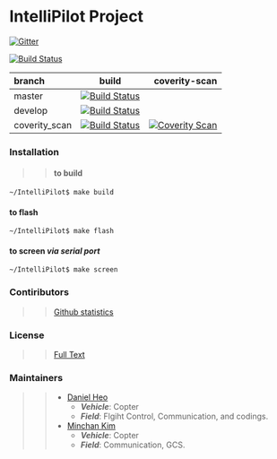 # IntelliPilot Project
[![Gitter](https://badges.gitter.im/intellipilot-gitter/Lobby.svg)](https://gitter.im/intellipilot-gitter/Lobby?utm_source=badge&utm_medium=badge&utm_campaign=pr-badge)

[![Build Status](https://semaphoreci.com/api/v1/intellipilot/intellipilot/branches/master/badge.svg)](https://semaphoreci.com/intellipilot/intellipilot)

| branch | build | coverity-scan |
| :----- | :---: | ------------: |
| master | [![Build Status](https://travis-ci.org/IntelliPilot/IntelliPilot.svg?branch=master)](https://travis-ci.org/IntelliPilot/IntelliPilot)      |               |
| develop    | [![Build Status](https://travis-ci.org/IntelliPilot/IntelliPilot.svg?branch=dev)](https://travis-ci.org/IntelliPilot/IntelliPilot)      |               |
| coverity_scan| [![Build Status](https://travis-ci.org/IntelliPilot/IntelliPilot.svg?branch=coverity_scan)](https://travis-ci.org/IntelliPilot/IntelliPilot) | [![Coverity Scan](https://scan.coverity.com/projects/9895/badge.svg?flat=1)](https://scan.coverity.com/projects/danielheo94-intellipilot)             |

### Installation
>>#### to build
`~/IntelliPilot$ make build`
#### to flash
`~/IntelliPilot$ make flash`
#### to screen *via serial port*
`~/IntelliPilot$ make screen`

### Contiributors
>>[Github statistics](https://github.com/IntelliPilot/IntelliPilot/graphs/contributors)

### License
>> [Full Text](https://github.com/IntelliPilot/IntelliPilot/blob/master/LICENSE)

### Maintainers
>> - [Daniel Heo](https://github.com/IntelliPilot)
>>   - ***Vehicle***: Copter
>>   - ***Field***: Flgiht Control, Communication, and codings.
>> - [Minchan Kim](https://github.com/Minchan-Kim)
>>   - ***Vehicle***: Copter
>>   - ***Field***: Communication, GCS.
